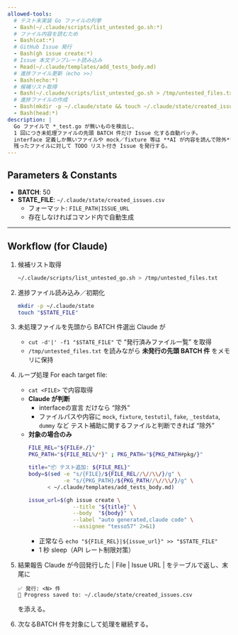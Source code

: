 ```yaml
---
allowed-tools:
  # テスト未実装 Go ファイルの列挙
  - Bash(~/.claude/scripts/list_untested_go.sh:*)
  # ファイル内容を読むため
  - Bash(cat:*)
  # GitHub Issue 発行
  - Bash(gh issue create:*)
  # Issue 本文テンプレート読み込み
  - Read(~/.claude/templates/add_tests_body.md)
  # 進捗ファイル更新（echo >>）
  - Bash(echo:*)
  # 候補リスト取得
  - Bash(~/.claude/scripts/list_untested_go.sh > /tmp/untested_files.txt)
  # 進捗ファイルの作成
  - Bash(mkdir -p ~/.claude/state && touch ~/.claude/state/created_issues.csv)
  - Bash(head:*)
description: |
  Go ファイルで *_test.go が無いものを検出し、
  1 回につき未処理ファイルの先頭 BATCH 件だけ Issue 化する自動バッチ。
  interface 定義しか無いファイルや mock／fixture 等は **AI が内容を読んで除外** し、
  残ったファイルに対して TODO リスト付き Issue を発行する。
---
```


## Parameters & Constants
- **BATCH**: 50          <!-- 必要なら変更 -->
- **STATE_FILE**: `~/.claude/state/created_issues.csv`
  - フォーマット: `FILE_PATH|ISSUE_URL`
  - 存在しなければコマンド内で自動生成
---

## Workflow (for Claude)

1. 候補リスト取得
   ```bash
   ~/.claude/scripts/list_untested_go.sh > /tmp/untested_files.txt
   ```
2. 進捗ファイル読み込み／初期化
   ```bash
   mkdir -p ~/.claude/state
   touch "$STATE_FILE"
   ```
3. 未処理ファイルを先頭から BATCH 件選出
   Claude が
   * `cut -d'|' -f1 "$STATE_FILE"` で “発行済みファイル一覧” を取得
   * `/tmp/untested_files.txt` を読みながら **未発行の先頭 BATCH 件** をメモリに保持

4. ループ処理
   For each target file:
   * `cat <FILE>` で内容取得
   * **Claude が判断**
     * interfaceの宣言 だけなら “除外”
     * ファイルパスや内容に `mock`, `fixture`, `testutil`, `fake`, `_testdata`, `dummy` など テスト補助に関するファイルと判断できれば “除外”
   * **対象の場合のみ**
     ```bash
     FILE_REL="${FILE#./}"
     PKG_PATH="${FILE_REL%/*}" ; PKG_PATH="${PKG_PATH#pkg/}"

     title="📦 テスト追加: ${FILE_REL}"
     body=$(sed -e "s/{FILE}/${FILE_REL//\//\\/}/g" \
                -e "s/{PKG_PATH}/${PKG_PATH//\//\\/}/g" \
           < ~/.claude/templates/add_tests_body.md)

     issue_url=$(gh issue create \
                   --title "${title}" \
                   --body  "${body}" \
                   --label "auto generated,claude code" \
                   --assignee "tesso57" 2>&1)
     ```
     * 正常なら `echo "${FILE_REL}|${issue_url}" >> "$STATE_FILE"`
     * 1 秒 sleep（API レート制限対策）
5. 結果報告
   Claude が今回発行した
   \| File | Issue URL |
   をテーブルで返し、末尾に
   ```
   ✅ 発行: <N> 件
   💾 Progress saved to: ~/.claude/state/created_issues.csv
   ```
   を添える。
6. 次なるBATCH 件を対象にして処理を継続する。
